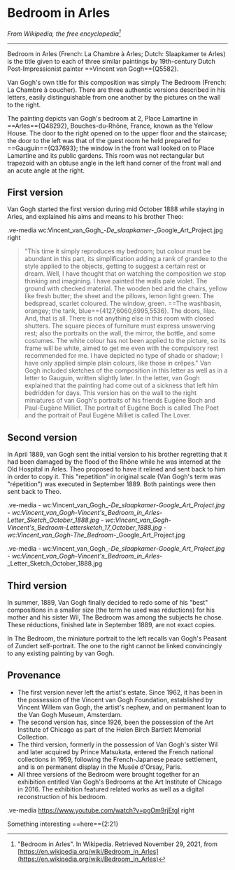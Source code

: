 # Bedroom in Arles

_From Wikipedia, the free encyclopedia[^1]_

---

Bedroom in Arles (French: La Chambre à Arles; Dutch: Slaapkamer te Arles) is the title given to each of three similar paintings by 19th-century Dutch Post-Impressionist painter ==Vincent van Gogh=={Q5582}.

Van Gogh's own title for this composition was simply The Bedroom (French: La Chambre à coucher). There are three authentic versions described in his letters, easily distinguishable from one another by the pictures on the wall to the right.

The painting depicts van Gogh's bedroom at 2, Place Lamartine in ==Arles=={Q48292}, Bouches-du-Rhône, France, known as the Yellow House. The door to the right opened on to the upper floor and the staircase; the door to the left was that of the guest room he held prepared for ==Gauguin=={Q37693}; the window in the front wall looked on to Place Lamartine and its public gardens. This room was not rectangular but trapezoid with an obtuse angle in the left hand corner of the front wall and an acute angle at the right.

## First version

Van Gogh started the first version during mid October 1888 while staying in Arles, and explained his aims and means to his brother Theo:

.ve-media wc:Vincent_van_Gogh_-_De_slaapkamer_-_Google_Art_Project.jpg right

>"This time it simply reproduces my bedroom; but colour must be abundant in this part, its simplification adding a rank of grandee to the style applied to the objects, getting to suggest a certain rest or dream. Well, I have thought that on watching the composition we stop thinking and imagining. I have painted the walls pale violet. The ground with checked material. The wooden bed and the chairs, yellow like fresh butter; the sheet and the pillows, lemon light green. The bedspread, scarlet coloured. The window, green. ==The washbasin, orangey; the tank, blue=={4127,6060,6995,5536}. The doors, lilac. And, that is all. There is not anything else in this room with closed shutters. The square pieces of furniture must express unswerving rest; also the portraits on the wall, the mirror, the bottle, and some costumes. The white colour has not been applied to the picture, so its frame will be white, aimed to get me even with the compulsory rest recommended for me. I have depicted no type of shade or shadow; I have only applied simple plain colours, like those in crêpes."
Van Gogh included sketches of the composition in this letter as well as in a letter to Gauguin, written slightly later. In the letter, van Gogh explained that the painting had come out of a sickness that left him bedridden for days. This version has on the wall to the right miniatures of van Gogh's portraits of his friends Eugène Boch and Paul-Eugène Milliet. The portrait of Eugène Boch is called The Poet and the portrait of Paul Eugène Milliet is called The Lover.

## Second version

In April 1889, van Gogh sent the initial version to his brother regretting that it had been damaged by the flood of the Rhône while he was interned at the Old Hospital in Arles. Theo proposed to have it relined and sent back to him in order to copy it. This "repetition" in original scale (Van Gogh's term was "répetition") was executed in September 1889. Both paintings were then sent back to Theo.

.ve-media
    - wc:Vincent_van_Gogh_-_De_slaapkamer_-_Google_Art_Project.jpg
    - wc:Vincent_van_Gogh_-_Vincent's_Bedroom_in_Arles_-_Letter_Sketch_October_1888.jpg
    - wc:Vincent_van_Gogh_-_Vincent's_Bedroom_-_Lettersketch_17_October_1888.jpg
    - wc:Vincent_van_Gogh_-_The_Bedroom_-_Google_Art_Project.jpg

.ve-media
    - wc:Vincent_van_Gogh_-_De_slaapkamer_-_Google_Art_Project.jpg
    - wc:Vincent_van_Gogh_-_Vincent's_Bedroom_in_Arles_-_Letter_Sketch_October_1888.jpg


## Third version

In summer, 1889, Van Gogh finally decided to redo some of his "best" compositions in a smaller size (the term he used was réductions) for his mother and his sister Wil, The Bedroom was among the subjects he chose. These réductions, finished late in September 1889, are not exact copies.

In The Bedroom, the miniature portrait to the left recalls van Gogh's Peasant of Zundert self-portrait. The one to the right cannot be linked convincingly to any existing painting by van Gogh.

## Provenance

- The first version never left the artist's estate. Since 1962, it has been in the possession of the Vincent van Gogh Foundation, established by Vincent Willem van Gogh, the artist's nephew, and on permanent loan to the Van Gogh Museum, Amsterdam.
- The second version has, since 1926, been the possession of the Art Institute of Chicago as part of the Helen Birch Bartlett Memorial Collection.
- The third version, formerly in the possession of Van Gogh's sister Wil and later acquired by Prince Matsukata, entered the French national collections in 1959, following the French-Japanese peace settlement, and is on permanent display in the Musée d'Orsay, Paris.
- All three versions of the Bedroom were brought together for an exhibition entitled Van Gogh's Bedrooms at the Art Institute of Chicago in 2016. The exhibition featured related works as well as a digital reconstruction of his bedroom.

.ve-media https://www.youtube.com/watch?v=pgOm9rjEtgI right

Something interesting ==here=={2:21}

[^1]: "Bedroom in Arles". In Wikipedia. Retrieved November 29, 2021, from [https://en.wikipedia.org/wiki/Bedroom_in_Arles](https://en.wikipedia.org/wiki/Bedroom_in_Arles)
